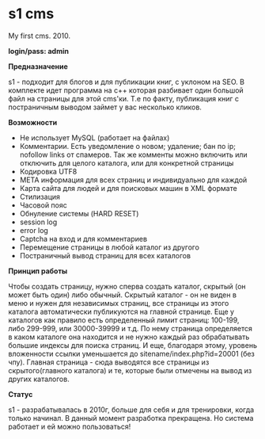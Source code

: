 # s1 cms
My first cms. 2010.

**login/pass: admin**

**Предназначение**

s1 - подходит для блогов и для публикации книг, с уклоном на SEO. В комплекте идет программа на c++ которая разбивает один большой файл на страницы для этой cms'ки. Т.е по факту, публикация книг с постраничным выводом займет у вас несколько кликов.


**Возможности**
- Не использует MySQL (работает на файлах)
- Комментарии. Есть уведомление о новом; удаление; бан по ip; nofollow links от спамеров. Так же комменты можно включить или отключить для целого каталога, или для конкретной страницы
- Кодировка UTF8
- META информация для всех страниц и индивидуально для каждой
- Карта сайта для людей и для поисковых машин в XML формате
- Стилизация
- Часовой пояс
- Обнуление системы (HARD RESET)
- session log
- error log
- Captcha на вход и для комментариев
- Перемещение страницы в любой каталог из другого
- Постраничный вывод страниц для всех каталогов


**Принцип работы**

Чтобы создать страницу, нужно сперва создать каталог, скрытый (он может быть один) либо обычный.
Скрытый каталог - он не виден в меню и нужен для независимых страниц, все страницы из этого каталога автоматически публикуются на главной странице.
Еще у каталогов как правило есть определенный лимит страниц: 100-199, либо 299-999, или 30000-39999 и т.д. По нему страница определяется в каком каталоге она находится и не нужно каждый раз обрабатывать большие индексы для поиска страниц. И еще, благодаря этому, уровень вложенности ссылки уменьшается до sitename/index.php?id=20001 (без чпу).
Главная страница - сюда выводятся все страницы из скрытого(главного каталога) и те, которые были отмечены на вывод из других каталогов.


**Статус**

s1 - разрабатывалась в 2010г, больше для себя и для тренировки, когда только начинал.
В данный момент разработка прекращена. Но система работает и ей можно пользоваться!

